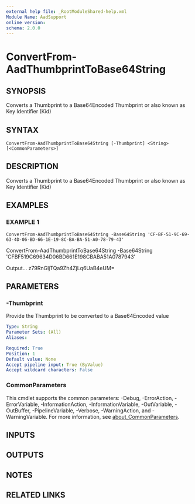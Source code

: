```yaml
---
external help file: _RootModuleShared-help.xml
Module Name: AadSupport
online version:
schema: 2.0.0
---
```


# ConvertFrom-AadThumbprintToBase64String

## SYNOPSIS
Converts a Thumbprint to a Base64Encoded Thumbprint or also known as Key Identifier (Kid)

## SYNTAX

```
ConvertFrom-AadThumbprintToBase64String [-Thumbprint] <String> [<CommonParameters>]
```

## DESCRIPTION
Converts a Thumbprint to a Base64Encoded Thumbprint or also known as Key Identifier (Kid)

## EXAMPLES

### EXAMPLE 1
```
ConvertFrom-AadThumbprintToBase64String -Base64String 'CF-BF-51-9C-69-63-4D-06-BD-66-1E-19-8C-BA-BA-51-A0-78-79-43'
```

ConvertFrom-AadThumbprintToBase64String -Base64String 'CFBF519C69634D06BD661E198CBABA51A0787943'

Output...
z79RnGljTQa9Zh4ZjLq6UaB4eUM=

## PARAMETERS

### -Thumbprint
Provide the Thumbprint to be converted to a Base64Encoded value

```yaml
Type: String
Parameter Sets: (All)
Aliases:

Required: True
Position: 1
Default value: None
Accept pipeline input: True (ByValue)
Accept wildcard characters: False
```

### CommonParameters
This cmdlet supports the common parameters: -Debug, -ErrorAction, -ErrorVariable, -InformationAction, -InformationVariable, -OutVariable, -OutBuffer, -PipelineVariable, -Verbose, -WarningAction, and -WarningVariable. For more information, see [about_CommonParameters](http://go.microsoft.com/fwlink/?LinkID=113216).

## INPUTS

## OUTPUTS

## NOTES

## RELATED LINKS
